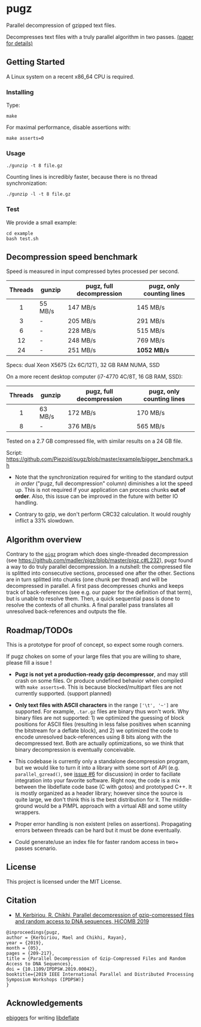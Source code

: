 # pugz

Parallel decompression of gzipped text files.

Decompresses text files with a truly parallel algorithm in two passes. [(paper for details)](paper/paper.pdf)

## Getting Started

A Linux system on a recent x86_64 CPU is required.

### Installing

Type:

```
make
```

For maximal performance, disable assertions with:
```
make asserts=0
```

### Usage

```
./gunzip -t 8 file.gz
```

Counting lines is incredibly faster, because there is no thread synchronization:
```
./gunzip -l -t 8 file.gz
```

### Test

We provide a small example:

```
cd example
bash test.sh
``` 
## Decompression speed benchmark

Speed is measured in input compressed bytes processed per second.

| Threads  | gunzip  | pugz, full decompression | pugz, only counting lines  |
| :------: | ------- | ------------------------ | -------------------------- | 
| 1        | 55 MB/s | 147 MB/s                 | 145 MB/s                   | 
| 3        | -       | 205 MB/s                 | 291 MB/s                   |
| 6        | -       | 228 MB/s                 | 515 MB/s                   | 
| 12       | -       | 248 MB/s                 | 769 MB/s                   | 
| 24       | -       | 251 MB/s                 | **1052 MB/s**              |

Specs: dual Xeon X5675 (2x 6C/12T), 32 GB RAM NUMA, SSD

On a more recent desktop computer (i7-4770 4C/8T, 16 GB RAM, SSD):

| Threads  | gunzip  | pugz, full decompression | pugz, only counting lines  |
| :------: | ------- | ------------------------ | -------------------------- |
| 1        | 63 MB/s | 172 MB/s                 | 170 MB/s                   |
| 8        | -       | 376 MB/s                 | 565 MB/s                   |

Tested on a 2.7 GB compressed file, with similar results on a 24 GB file.

Script: https://github.com/Piezoid/pugz/blob/master/example/bigger_benchmark.sh

 * Note that the synchronization required for writing to the standard output *in order* ("pugz, full decompression" column) diminishes a lot the speed up. This is not required if your application can process chunks **out of order**. Also, this issue can be improved in the future with better IO handling.

 * Contrary to gzip, we don't perform CRC32 calculation. It would roughly inflict a 33% slowdown.


## Algorithm overview

Contrary to the [`pigz`](https://github.com/madler/pigz/) program which does single-threaded decompression (see https://github.com/madler/pigz/blob/master/pigz.c#L232), pugz found a way to do truly parallel decompression. In a nutshell: the compressed file is splitted into consecutive sections, processed one after the other. Sections are in turn splitted into chunks (one chunk per thread) and will be decompressed in parallel. A first pass decompresses chunks and keeps track of back-references (see e.g. our paper for the definition of that term), but is unable to resolve them. Then, a quick sequential pass is done to resolve the contexts of all chunks. A final parallel pass translates all unresolved back-references and outputs the file.

## Roadmap/TODOs

This is a prototype for proof of concept, so expect some rough corners.

If pugz chokes on some of your large files that you are willing to share, please fill a issue !

- **Pugz is not yet a production-ready gzip decompressor**, and may still crash on some files. Or produce undefined behavior when compiled with `make asserts=0`. This is because blocked/multipart files are not currently supported. (support planned)

- **Only text files with ASCII characters** in the range `['\t', '~']` are supported. For example, `.tar.gz` files are binary thus won't work. Why binary files are not supported: 1) we optimized the guessing of block positions for ASCII files (resulting in less false positives when scanning the bitstream for a deflate block), and 2) we optimized the code to encode unresolved back-references using 8 bits along with the decompressed text. Both are actually optimizations, so we think that binary decompression is eventually conceivable.

- This codebase is currently only a standalone decompression program, but we would like to turn it into a library with some sort of API (e.g. `parallel_gzread()`, see [issue #6](https://github.com/Piezoid/pugz/issues/6) for discussion) in order to faciliate integration into your favorite software. Right now, the code is a mix between the libdeflate code base (C with gotos) and prototyped C++. It is mostly organized as a header library; however since the source is quite large, we don't think this is the best distribution for it. The middle-ground would be a PIMPL approach with a virtual ABI and some utility wrappers.

- Proper error handling is non existent (relies on assertions). Propagating errors between threads can be hard but it must be done eventually.

- Could generate/use an index file for faster random access in two+ passes scenario.

## License

This project is licensed under the MIT License.

## Citation 

* [M. Kerbiriou, R. Chikhi, Parallel decompression of gzip-compressed files and random access to DNA sequences, HiCOMB 2019](paper/paper.pdf)

```
@inproceedings{pugz,
author = {Kerbiriou, Mael and Chikhi, Rayan},
year = {2019},
month = {05},
pages = {209-217},
title = {Parallel Decompression of Gzip-Compressed Files and Random Access to DNA Sequences},
doi = {10.1109/IPDPSW.2019.00042},
booktitle={2019 IEEE International Parallel and Distributed Processing Symposium Workshops (IPDPSW)}
}
```

## Acknowledgements

[ebiggers](https://github.com/ebiggers) for writing [libdeflate](https://github.com/ebiggers/libdeflate)


